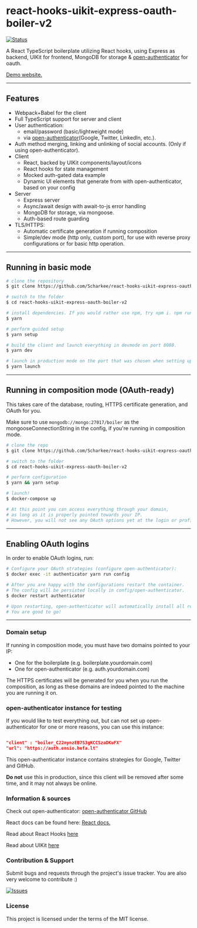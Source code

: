 # react-hooks-uikit-express-oauth-boiler-v2

[![Status](https://travis-ci.org/scharkee/react-hooks-uikit-express-oauth-boiler-v2.svg?branch=master)](https://travis-ci.org/scharkee/react-hooks-uikit-express-oauth-boiler-v2)

A React TypeScript boilerplate utilizing React hooks, using Express as backend, UIKit for frontend, MongoDB for storage & [open-authenticator](https://github.com/Scharkee/open-authenticator) for oauth.

[Demo website.](https://reacthooks.demos.matasr.com)

---

## Features

- Webpack+Babel for the client
- Full TypeScript support for server and client
- User authentication:
  - email/password (basic/lightweight mode)
  - via [open-authenticator](https://github.com/Scharkee/open-authenticator)(Google, Twitter, LinkedIn, etc.).
- Auth method merging, linking and unlinking of social accounts. (Only if using open-authenticator).
- Client
  - React, backed by UIKit components/layout/icons
  - React hooks for state management
  - Mocked auth-gated data example
  - Dynamic UI elements that generate from with open-authenticator, based on your config
- Server
  - Express server
  - Async/await design with await-to-js error handling
  - MongoDB for storage, via mongoose.
  - Auth-based route guarding
- TLS/HTTPS:
  - Automatic certificate generation if running composition
  - Simple/dev mode (http only, custom port), for use with reverse proxy configurations or for basic http operation.

---

## Running in basic mode

```bash
# clone the repository
$ git clone https://github.com/Scharkee/react-hooks-uikit-express-oauth-boiler-v2.git

# switch to the folder
$ cd react-hooks-uikit-express-oauth-boiler-v2

# install dependencies. If you would rather use npm, try npm i. npm run SCRIPT for things below.
$ yarn

# perform guided setup
$ yarn setup

# build the client and launch everything in devmode on port 8080.
$ yarn dev

# launch in production mode on the port that was chosen when setting up (default 80)
$ yarn launch

```

---

## Running in composition mode (OAuth-ready)

This takes care of the database, routing, HTTPS certificate generation, and OAuth for you.

Make sure to use `mongodb://mongo:27017/boiler` as the mongooseConnectionString in the config, if you're running in composition mode.

```bash
# clone the repo
$ git clone https://github.com/Scharkee/react-hooks-uikit-express-oauth-boiler-v2.git

# switch to the folder
$ cd react-hooks-uikit-express-oauth-boiler-v2

# perform configuration
$ yarn && yarn setup

# launch!
$ docker-compose up

# At this point you can access everything through your domain,
# as long as it is properly pointed towards your IP.
# However, you will not see any OAuth options yet at the login or profile.

```

---

## Enabling OAuth logins

In order to enable OAuth logins, run:

```bash
# Configure your OAuth strategies (configure open-authenticator):
$ docker exec -it authenticator yarn run config

# After you are happy with the configurations restart the container.
# The config will be persisted locally in config/open-authenticator.
$ docker restart authenticator

# Upon restarting, open-authenticator will automatically install all required dependencies.
# You are good to go!

```

---

### Domain setup

If running in composition mode, you must have two domains pointed to your IP:

- One for the boilerplate (e.g. boilerplate.yourdomain.com)
- One for open-authenticator (e.g. auth.yourdomain.com)

The HTTPS certificates will be generated for you when you run the composition, as long as these domains are indeed pointed to the machine you are running it on.

### open-authenticator instance for testing

If you would like to test everything out, but can not set up open-authenticator for one or more reasons, you can use this instance:

```json

"client" : "boiler_C22nynzEB7S3gKCCSzaDKuFX"
"url": "https://auth.ensio.hefa.lt"

```

This open-authenticator instance contains strategies for Google, Twitter and GitHub.

**Do not** use this in production, since this client will be removed after some time, and it may not always be online.

### Information & sources

Check out open-authenticator: [open-authenticator GitHub](https://github.com/Scharkee/open-authenticator)

React docs can be found here: [React docs.](https://reactjs.org/docs/getting-started.html)

Read about React Hooks [here](https://reactjs.org/docs/hooks-intro.html)

Read about UIKit [here](https://getuikit.com/docs/introduction)

### Contribution & Support

Submit bugs and requests through the project's issue tracker. You are also very welcome to contribute :)

[![Issues](http://img.shields.io/github/issues/Scharkee/react-hooks-uikit-express-oauth-boiler-v2.svg)](https://github.com/Scharkee/react-hooks-uikit-express-oauth-boiler-v2/issues)

### License

This project is licensed under the terms of the MIT license.
